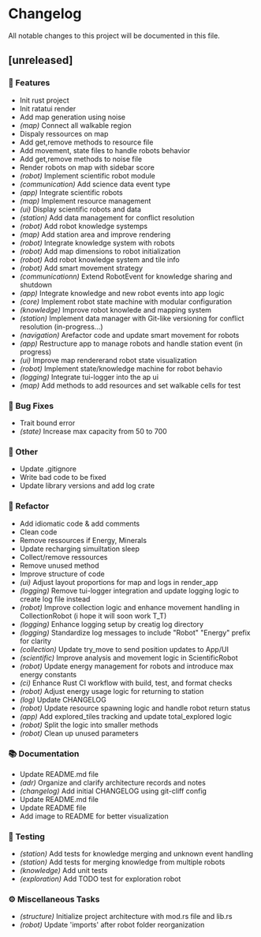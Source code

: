 # Changelog

All notable changes to this project will be documented in this file.

## [unreleased]

### 🚀 Features

- Init rust project
- Init ratatui render
- Add map generation using noise
- *(map)* Connect all walkable region
- Dispaly ressources on map
- Add get,remove methods to resource file
- Add movement, state files to handle robots behavior
- Add get,remove methods to noise file
- Render robots on map with sidebar score
- *(robot)* Implement scientific robot module
- *(communication)* Add science data event type
- *(app)* Integrate scientific robots
- *(map)* Implement resource management
- *(ui)* Display scientific robots and data
- *(station)* Add data management for conflict resolution
- *(robot)* Add robot knowledge systemps
- *(map)* Add station area and improve rendering
- *(robot)* Integrate knowledge system with robots
- *(robot)* Add map dimensions to robot initialization
- *(robot)* Add robot knowledge system and tile info
- *(robot)* Add smart movement strategy
- *(communicationn)* Extend RobotEvent for knowledge sharing and shutdown
- *(app)* Integrate knowledge and new robot events into app logic
- *(core)* Implement robot state machine with modular configuration
- *(knowledge)* Improve robot knowlede and mapping system
- *(station)* Implement data manager with Git-like versioning for conflict resolution (in-progress...)
- *(navigation)* Arefactor code and  update smart movement for robots
- *(app)* Restructure app to manage robots and handle station event (in progress)
- *(ui)* Improve map rendererand robot state visualization
- *(robot)* Implement state/knowledge machine for robot behavio
- *(logging)* Integrate tui-logger into the ap ui
- *(map)* Add methods to add resources and set walkable cells for test

### 🐛 Bug Fixes

- Trait bound error
- *(state)* Increase max capacity from 50 to 700

### 💼 Other

- Update .gitignore
- Write bad code to be fixed
- Update library versions and add log crate

### 🚜 Refactor

- Add  idiomatic code & add comments
- Clean code
- Remove ressources if Energy, Minerals
- Update recharging simuiltation sleep
- Collect/remove ressources
- Remove unused method
- Improve structure of code
- *(ui)* Adjust layout proportions for map and logs in render_app
- *(logging)* Remove tui-logger integration and update logging logic to create log file instead
- *(robot)* Improve collection logic and enhance movement handling in CollectionRobot (i hope it will soon work T_T)
- *(logging)* Enhance logging setup by creatig log directory
- *(logging)* Standardize log messages to include "Robot" "Energy" prefix for clarity
- *(collection)* Update try_move to send position updates to App/UI
- *(scientific)* Improve analysis and movement logic in ScientificRobot
- *(robot)* Update energy management for robots and introduce max energy constants
- *(ci)* Enhance Rust CI workflow with build, test, and format checks
- *(robot)* Adjust energy usage logic for returning to station
- *(log)* Update CHANGELOG
- *(robot)* Update resource spawning logic and handle robot return status
- *(app)* Add explored_tiles tracking and update total_explored logic
- *(robot)* Split the logic into smaller methods
- *(robot)* Clean up unused parameters

### 📚 Documentation

- Update README.md file
- *(adr)* Organize and clarify architecture records and notes
- *(changelog)* Add initial CHANGELOG using git-cliff config
- Update README.md file
- Update README file
- Add  image to README for better visualization

### 🧪 Testing

- *(station)* Add tests for knowledge merging and unknown event handling
- *(station)* Add tests for merging knowledge from multiple robots
- *(knowledge)* Add unit tests
- *(exploration)* Add TODO  test for exploration robot

### ⚙️ Miscellaneous Tasks

- *(structure)* Initialize project architecture with mod.rs file and lib.rs
- *(robot)* Update 'imports' after robot folder reorganization

<!-- generated by git-cliff -->
